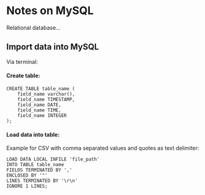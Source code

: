 # Notes on MySQL

Relational database...

## Import data into MySQL 

Via terminal:

#### Create table:

```
CREATE TABLE table_name (
	field_name varchar(),
	field_name TIMESTAMP,
	field_name DATE,
	field_name TIME,
	field_name INTEGER
);
```

#### Load data into table:

Example for CSV with comma separated values and quotes as text delimiter:

````
LOAD DATA LOCAL INFILE 'file_path' 
INTO TABLE table_name
FIELDS TERMINATED BY ','
ENCLOSED BY '"'
LINES TERMINATED BY '\r\n'                                      
IGNORE 1 LINES; 
````

